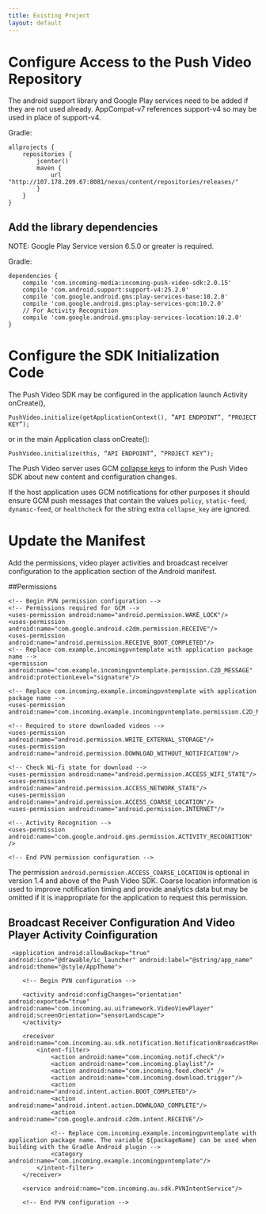 ```yaml
---
title: Existing Project
layout: default
---
```



# Configure Access to the Push Video Repository

The android support library and Google Play services need to be added if they are not used already. AppCompat-v7 references support-v4 so may be used in place of support-v4.

Gradle:

    allprojects {
        repositories {
            jcenter()
            maven {
                url "http://107.178.209.67:8081/nexus/content/repositories/releases/"
            }
        }
    }

## Add the library dependencies

NOTE: Google Play Service version 6.5.0 or greater is required.

Gradle:

    dependencies {
        compile 'com.incoming-media:incoming-push-video-sdk:2.0.15'
        compile 'com.android.support:support-v4:25.2.0'
        compile 'com.google.android.gms:play-services-base:10.2.0'
        compile 'com.google.android.gms:play-services-gcm:10.2.0'
        // For Activity Recognition
        compile 'com.google.android.gms:play-services-location:10.2.0'
    }



# Configure the SDK Initialization Code

The Push Video SDK may be configured in the application launch Activity onCreate(),

    PushVideo.initialize(getApplicationContext(), ”API ENDPOINT”, “PROJECT KEY”);
    
or in the main Application class onCreate():

    PushVideo.initialize(this, ”API ENDPOINT”, “PROJECT KEY”);

The Push Video server uses GCM [collapse keys](https://developers.google.com/cloud-messaging/concept-options#collapsible_and_non-collapsible_messages) to inform the Push Video SDK about new content and configuration changes.

If the host application uses GCM notifications for other purposes it should ensure GCM push messages that contain the values `policy`, `static-feed`, `dynamic-feed`, or `healthcheck` for the string extra `collapse_key` are ignored.

# Update the Manifest


Add the permissions, video player activities and broadcast receiver configuration to the application section of the Android manifest.

##Permissions

    <!-- Begin PVN permission configuration -->
    <!-- Permissions required for GCM -->
    <uses-permission android:name="android.permission.WAKE_LOCK"/>
    <uses-permission android:name="com.google.android.c2dm.permission.RECEIVE"/>
    <uses-permission android:name="android.permission.RECEIVE_BOOT_COMPLETED"/>
    <!-- Replace com.example.incomingpvntemplate with application package name -->
    <permission android:name="com.example.incomingpvntemplate.permission.C2D_MESSAGE" android:protectionLevel="signature"/>

    <!-- Replace com.incoming.example.incomingpvntemplate with application package name -->
    <uses-permission android:name="com.incoming.example.incomingpvntemplate.permission.C2D_MESSAGE"/>

    <!-- Required to store downloaded videos -->
    <uses-permission android:name="android.permission.WRITE_EXTERNAL_STORAGE"/>
    <uses-permission android:name="android.permission.DOWNLOAD_WITHOUT_NOTIFICATION"/>

    <!-- Check Wi-fi state for download -->
    <uses-permission android:name="android.permission.ACCESS_WIFI_STATE"/>
    <uses-permission android:name="android.permission.ACCESS_NETWORK_STATE"/>
    <uses-permission android:name="android.permission.ACCESS_COARSE_LOCATION"/>
    <uses-permission android:name="android.permission.INTERNET"/>

    <!-- Activity Recognition -->
    <uses-permission android:name="com.google.android.gms.permission.ACTIVITY_RECOGNITION" />
   
    <!-- End PVN permission configuration -->

The permission `android.permission.ACCESS_COARSE_LOCATION` is optional in version 1.4 and above of the Push Video SDK. Coarse location information is used to improve notification timing and provide analytics data but may be omitted if it is inappropriate for the application to request this permission.

## Broadcast Receiver Configuration And Video Player Activity Coinfiguration

     <application android:allowBackup="true" android:icon="@drawable/ic_launcher" android:label="@string/app_name" android:theme="@style/AppTheme">

        <!-- Begin PVN configuration -->

        <activity android:configChanges="orientation" android:exported="true" android:name="com.incoming.au.uiframework.VideoViewPlayer" android:screenOrientation="sensorLandscape">
        </activity>

        <receiver android:name="com.incoming.au.sdk.notification.NotificationBroadcastReceiver">
            <intent-filter>
                <action android:name="com.incoming.notif.check"/>
                <action android:name="com.incoming.playlist"/>
                <action android:name="com.incoming.feed.check" />
                <action android:name="com.incoming.download.trigger"/>
                <action android:name="android.intent.action.BOOT_COMPLETED"/>
                <action android:name="android.intent.action.DOWNLOAD_COMPLETE"/>
                <action android:name="com.google.android.c2dm.intent.RECEIVE"/>

                <!-- Replace com.incoming.example.incomingpvntemplate with application package name. The variable ${packageName} can be used when building with the Gradle Android plugin -->
                <category android:name="com.incoming.example.incomingpvntemplate"/>
            </intent-filter>
        </receiver>

        <service android:name="com.incoming.au.sdk.PVNIntentService"/>

        <!-- End PVN configuration -->




